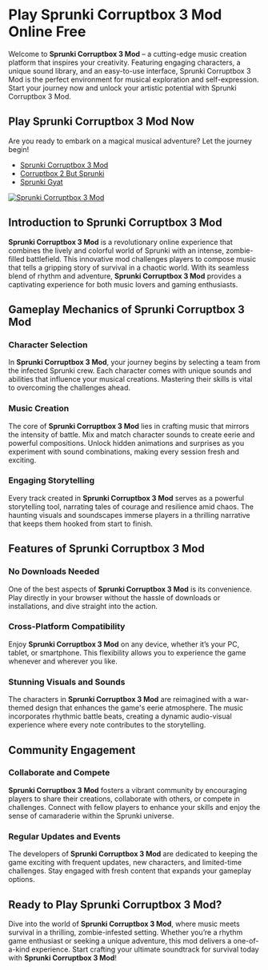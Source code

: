 # Play Sprunki Corruptbox 3 Mod Online Free

Welcome to **Sprunki Corruptbox 3 Mod** – a cutting-edge music creation platform that inspires your creativity. Featuring engaging characters, a unique sound library, and an easy-to-use interface, Sprunki Corruptbox 3 Mod is the perfect environment for musical exploration and self-expression. Start your journey now and unlock your artistic potential with Sprunki Corruptbox 3 Mod.

## Play Sprunki Corruptbox 3 Mod Now

Are you ready to embark on a magical musical adventure? Let the journey begin!  
- [Sprunki Corruptbox 3 Mod](https://sprunkicorruptbox.com/sprunki-corruptbox-3-infected-war)  
- [Corruptbox 2 But Sprunki](https://sprunkicorruptbox.com/corruptbox-2-but-sprunki)  
- [Sprunki Gyat](https://sprunkisinner.org/sprunki-gyat)  

[![Sprunki Corruptbox 3 Mod](https://sprunkisinner.org/_nuxt/sprunki-corruptbox-3-infected-war.CMJcWQbS.webp)](https://sprunkisinner.org/sprunki-corruptbox-3-infected-war)

## Introduction to Sprunki Corruptbox 3 Mod  

**Sprunki Corruptbox 3 Mod** is a revolutionary online experience that combines the lively and colorful world of Sprunki with an intense, zombie-filled battlefield. This innovative mod challenges players to compose music that tells a gripping story of survival in a chaotic world. With its seamless blend of rhythm and adventure, **Sprunki Corruptbox 3 Mod** provides a captivating experience for both music lovers and gaming enthusiasts.

## Gameplay Mechanics of Sprunki Corruptbox 3 Mod  

### Character Selection  

In **Sprunki Corruptbox 3 Mod**, your journey begins by selecting a team from the infected Sprunki crew. Each character comes with unique sounds and abilities that influence your musical creations. Mastering their skills is vital to overcoming the challenges ahead.  

### Music Creation  

The core of **Sprunki Corruptbox 3 Mod** lies in crafting music that mirrors the intensity of battle. Mix and match character sounds to create eerie and powerful compositions. Unlock hidden animations and surprises as you experiment with sound combinations, making every session fresh and exciting.  

### Engaging Storytelling  

Every track created in **Sprunki Corruptbox 3 Mod** serves as a powerful storytelling tool, narrating tales of courage and resilience amid chaos. The haunting visuals and soundscapes immerse players in a thrilling narrative that keeps them hooked from start to finish.  

## Features of Sprunki Corruptbox 3 Mod  

### No Downloads Needed  

One of the best aspects of **Sprunki Corruptbox 3 Mod** is its convenience. Play directly in your browser without the hassle of downloads or installations, and dive straight into the action.  

### Cross-Platform Compatibility  

Enjoy **Sprunki Corruptbox 3 Mod** on any device, whether it’s your PC, tablet, or smartphone. This flexibility allows you to experience the game whenever and wherever you like.  

### Stunning Visuals and Sounds  

The characters in **Sprunki Corruptbox 3 Mod** are reimagined with a war-themed design that enhances the game's eerie atmosphere. The music incorporates rhythmic battle beats, creating a dynamic audio-visual experience where every note contributes to the storytelling.  

## Community Engagement  

### Collaborate and Compete  

**Sprunki Corruptbox 3 Mod** fosters a vibrant community by encouraging players to share their creations, collaborate with others, or compete in challenges. Connect with fellow players to enhance your skills and enjoy the sense of camaraderie within the Sprunki universe.  

### Regular Updates and Events  

The developers of **Sprunki Corruptbox 3 Mod** are dedicated to keeping the game exciting with frequent updates, new characters, and limited-time challenges. Stay engaged with fresh content that expands your gameplay options.  

## Ready to Play Sprunki Corruptbox 3 Mod?  

Dive into the world of **Sprunki Corruptbox 3 Mod**, where music meets survival in a thrilling, zombie-infested setting. Whether you’re a rhythm game enthusiast or seeking a unique adventure, this mod delivers a one-of-a-kind experience. Start crafting your ultimate soundtrack for survival today with **Sprunki Corruptbox 3 Mod**!
